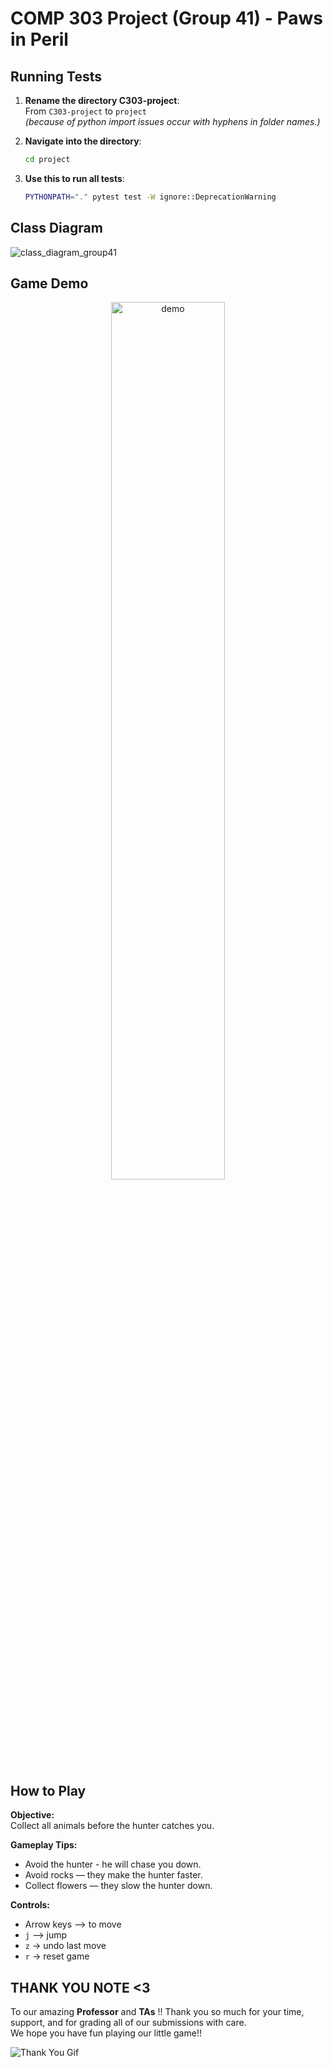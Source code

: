 # COMP 303 Project (Group 41) - Paws in Peril

## Running Tests
1. **Rename the directory C303-project**:  
   From `C303-project` to `project`  
   *(because of python import issues occur with hyphens in folder names.)*


2. **Navigate into the directory**:  
   ```bash
   cd project

3. **Use this to run all tests**:
   ```bash
   PYTHONPATH="." pytest test -W ignore::DeprecationWarning

## Class Diagram
![class_diagram_group41](https://github.com/user-attachments/assets/becec196-9fb2-4cf3-b64a-f5cc3f23730f)


## Game Demo
<div align="center">
  <img src="https://github.com/user-attachments/assets/37faef38-b989-430d-b767-00c11d10dca9" alt="demo" style="width:60%;"/>
</div>


## How to Play

**Objective:**  
Collect all animals before the hunter catches you.

**Gameplay Tips:**  
- Avoid the hunter - he will chase you down.  
- Avoid rocks — they make the hunter faster.  
- Collect flowers — they slow the hunter down.
  
**Controls:**  
- Arrow keys —> to move  
- `j` —> jump
- `z` -> undo last move
- `r` -> reset game

## THANK YOU NOTE <3
To our amazing **Professor** and **TAs** !! Thank you so much for your time, support, and for grading all of our submissions with care.  
We hope you have fun playing our little game!! 

![Thank You Gif](https://media0.giphy.com/media/v1.Y2lkPTc5MGI3NjExZXRmeHVxeGZnMDR6aDk3cHVrOGtxaDNtdWV6NGFneW1hcDBrcmM4MiZlcD12MV9pbnRlcm5hbF9naWZfYnlfaWQmY3Q9Zw/L9Q2rzzBHrfv4a1y4h/giphy.gif)
